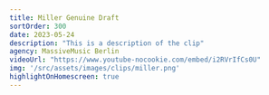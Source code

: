 ```yaml
---
title: Miller Genuine Draft
sortOrder: 300
date: 2023-05-24
description: "This is a description of the clip"
agency: MassiveMusic Berlin
videoUrl: "https://www.youtube-nocookie.com/embed/i2RVrIfCs0U"
img: '/src/assets/images/clips/miller.png'
highlightOnHomescreen: true
---
```

